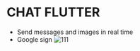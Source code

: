 
# CHAT FLUTTER
- Send messages and images in real time
-  Google sign
![111](https://user-images.githubusercontent.com/57817746/100142747-2877f900-2e73-11eb-8fb7-05f0acbb6008.jpg)

